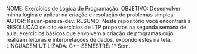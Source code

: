NOME: Exercícios de Lógica de Programação. OBJETIVO: Desenvolver minha lógica e aplicar na criação e resolução de problemas simples. AUTOR: Kauan-pereira-dev. RESUMO: Neste repositório você encontrará a RESOLUÇÃO de oito exercícios de LTP propostos na segunda semana de aula, exercícios básicos que envolvem a criação de programas cujo realizam leituras e interpretações de dados, expondo estes na tela. LINGUAGEM UTILIZADA: C++ SEMESTRE: 1° Sem.
